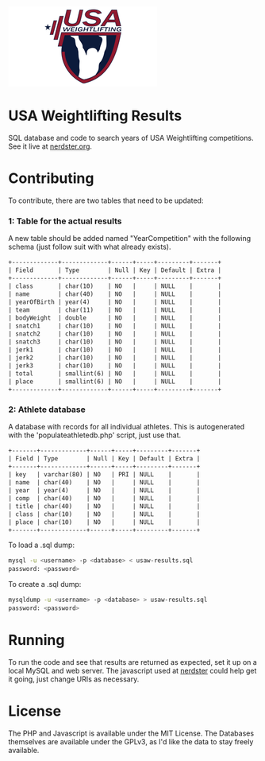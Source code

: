 ![logo](https://github.com/stevejarvis/usa-weightlifting-results/blob/master/usaw.png)

USA Weightlifting Results
=========================

SQL database and code to search years of USA Weightlifting competitions. See it live at [nerdster.org](http://www.nerdster.org/usaw/).

# Contributing
To contribute, there are two tables that need to be updated:

### 1: Table for the actual results
A new table should be added named "YearCompetition" with the following schema (just follow suit with what
already exists).

```raw
+-------------+-------------+------+-----+---------+-------+
| Field       | Type        | Null | Key | Default | Extra |
+-------------+-------------+------+-----+---------+-------+
| class       | char(10)    | NO   |     | NULL    |       |
| name        | char(40)    | NO   |     | NULL    |       |
| yearOfBirth | year(4)     | NO   |     | NULL    |       |
| team        | char(11)    | NO   |     | NULL    |       |
| bodyWeight  | double      | NO   |     | NULL    |       |
| snatch1     | char(10)    | NO   |     | NULL    |       |
| snatch2     | char(10)    | NO   |     | NULL    |       |
| snatch3     | char(10)    | NO   |     | NULL    |       |
| jerk1       | char(10)    | NO   |     | NULL    |       |
| jerk2       | char(10)    | NO   |     | NULL    |       |
| jerk3       | char(10)    | NO   |     | NULL    |       |
| total       | smallint(6) | NO   |     | NULL    |       |
| place       | smallint(6) | NO   |     | NULL    |       |
+-------------+-------------+------+-----+---------+-------+
```

### 2: Athlete database
A database with records for all individual athletes. This is autogenerated with the
'populateathletedb.php' script, just use that.

```raw
+-------+-------------+------+-----+---------+-------+
| Field | Type        | Null | Key | Default | Extra |
+-------+-------------+------+-----+---------+-------+
| key   | varchar(80) | NO   | PRI | NULL    |       |
| name  | char(40)    | NO   |     | NULL    |       |
| year  | year(4)     | NO   |     | NULL    |       |
| comp  | char(40)    | NO   |     | NULL    |       |
| title | char(40)    | NO   |     | NULL    |       |
| class | char(10)    | NO   |     | NULL    |       |
| place | char(10)    | NO   |     | NULL    |       |
+-------+-------------+------+-----+---------+-------+
```

To load a .sql dump:
```bash
mysql -u <username> -p <database> < usaw-results.sql
password: <password>
```

To create a .sql dump:
```bash
mysqldump -u <username> -p <database> > usaw-results.sql
password: <password>
```

# Running
To run the code and see that results are returned as expected, set it up on a local MySQL
and web server. The javascript used at [nerdster](https://github.com/stevejarvis/stevejarvis.github.io)
could help get it going, just change URIs as necessary.

# License
The PHP and Javascript is available under the MIT License.
The Databases themselves are available under the GPLv3, as I'd like the data
to stay freely available.
